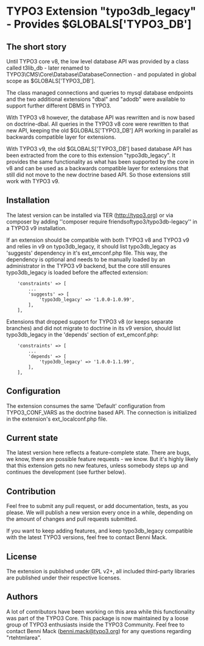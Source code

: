 # TYPO3 Extension "typo3db_legacy" - Provides $GLOBALS['TYPO3_DB']

## The short story
Until TYPO3 core v8, the low level database API was provided by a class called
t3lib_db - later renamed to TYPO3\CMS\Core\Database\DatabaseConnection - and
populated in global scope as $GLOBALS['TYPO3_DB'].

The class managed connections and queries to mysql database endpoints and the
two additional extensions "dbal" and "adodb" were available to support further
different DBMS in TYPO3.

With TYPO3 v8 however, the database API was rewritten and is now based on
doctrine-dbal. All queries in the TYPO3 v8 core were rewritten to that new API,
keeping the old $GLOBALS['TYPO3_DB'] API working in parallel as backwards
compatible layer for extensions.

With TYPO3 v9, the old $GLOBALS['TYPO3_DB'] based database API has been extracted
from the core to this extension "typo3db_legacy". It provides the same functionality
as what has been supported by the core in v8 and can be used as a backwards
compatible layer for extensions that still did not move to the new doctrine based API.
So those extensions still work with TYPO3 v9.

## Installation
The latest version can be installed via TER (http://typo3.org) or via composer
by adding ''composer require friendsoftypo3/typo3db-legacy'' in a TYPO3 v9 installation.

If an extension should be compatible with both TYPO3 v8 and TYPO3 v9 and relies in v9
on typo3db_legacy, it should list typo3db_legacy as 'suggests' dependency in it's
ext_emconf.php file. This way, the dependency is optional and needs to be manually loaded
by an administrator in the TYPO3 v9 backend, but the core still ensures typo3db_legacy is loaded
before the affected extension:

```
    'constraints' => [
        ...
        'suggests' => [
            'typo3db_legacy' => '1.0.0-1.0.99',
        ],
    ],
```

Extensions that dropped support for TYPO3 v8 (or keeps separate branches) and did not migrate
to doctrine in its v9 version, should list typo3db_legacy in the 'depends' section of
ext_emconf.php:

```
    'constraints' => [
        ...
        'depends' => [
            'typo3db_legacy' => '1.0.0-1.1.99',
        ],
    ],
```

## Configuration
The extension consumes the same 'Default' configuration from TYPO3_CONF_VARS as the
doctrine based API. The connection is initialized in the extension's ext_localconf.php file.

## Current state
The latest version here reflects a feature-complete state. There are bugs, we know,
there are possible feature requests - we know. But it's highly likely that this
extension gets no new features, unless somebody steps up and continues the development
(see further below).

## Contribution
Feel free to submit any pull request, or add documentation, tests, as you please.
We will publish a new version every once in a while, depending on the amount of changes
and pull requests submitted.

If you want to keep adding features, and keep typo3db_legacy compatible with the latest
TYPO3 versions, feel free to contact Benni Mack.

## License
The extension is published under GPL v2+, all included third-party libraries are
published under their respective licenses.

## Authors
A lot of contributors have been working on this area while this functionality was part of
the TYPO3 Core. This package is now maintained by a loose group of TYPO3 enthusiasts inside
the TYPO3 Community. Feel free to contact Benni Mack (benni.mack@typo3.org) for any questions
regarding "rtehtmlarea".

